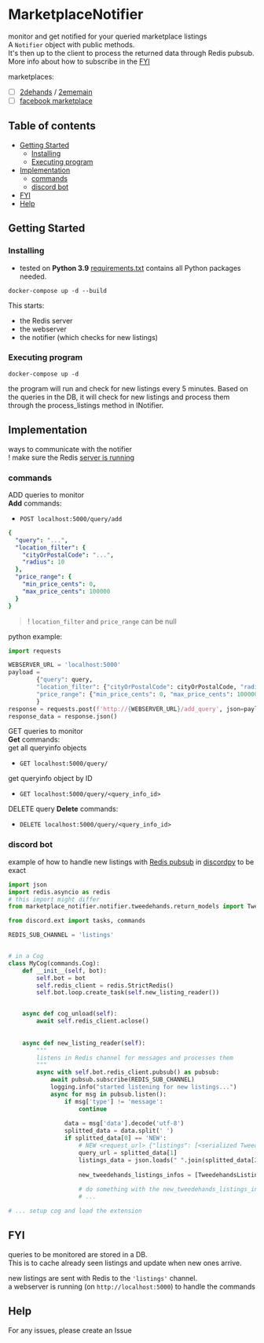 # MarketplaceNotifier

monitor and get notified for your queried marketplace listings  
A `Notifier` object with public methods.  
It's then up to the client to process the returned data through Redis pubsub.  
More info about how to subscribe in the [FYI](#fyi)

marketplaces:

- [ ] [2dehands](https://www.2dehands.be) / [2ememain](https://www.2ememain.be)
- [ ] [facebook marketplace](https://www.facebook.com/marketplace)

## Table of contents

* [Getting Started](#getting-started)
    + [Installing](#installing)
    + [Executing program](#executing-program)
* [Implementation](#implementation)
    * [commands](#commands)
    * [discord bot](#discord-bot)
* [FYI](#fyi)
* [Help](#help)


## Getting Started

### Installing

* tested on **Python 3.9**
  [requirements.txt](requirements.txt) contains all Python packages needed.

```shell
docker-compose up -d --build
```

This starts:
- the Redis server
- the webserver
- the notifier (which checks for new listings)

### Executing program
```shell
docker-compose up -d
```

the program will run and check for new listings every 5 minutes.
Based on the queries in the DB, it will check for new listings and process them through the process_listings method in
INotifier.

## Implementation

ways to communicate with the notifier  
! make sure the Redis [server is running](#executing-program)

### commands

ADD queries to monitor  
**Add** commands:
- `POST localhost:5000/query/add`
```yaml
{
  "query": "...",
  "location_filter": {
    "cityOrPostalCode": "...",
    "radius": 10
  },
  "price_range": {
    "min_price_cents": 0,
    "max_price_cents": 100000
  }
}
```
> ! `location_filter` and `price_range` can be null

python example:
```python
import requests

WEBSERVER_URL = 'localhost:5000'
payload = 
        {"query": query, 
        "location_filter": {"cityOrPostalCode": cityOrPostalCode, "radius": radius},
        "price_range": {"min_price_cents": 0, "max_price_cents": 100000}
        }
response = requests.post(f'http://{WEBSERVER_URL}/add_query', json=payload)
response_data = response.json()
```

GET queries to monitor  
**Get** commands:  
get all queryinfo objects
- `GET localhost:5000/query/`

get queryinfo object by ID
- `GET localhost:5000/query/<query_info_id>`

DELETE query
**Delete** commands:
- `DELETE localhost:5000/query/<query_info_id>`

### discord bot
example of how to handle new listings with [Redis pubsub](https://redis-py.readthedocs.io/en/stable/advanced_features.html#publish-subscribe)
in [discordpy](https://discordpy.readthedocs.io/en/stable/) to be exact

```python
import json
import redis.asyncio as redis
# this import might differ
from marketplace_notifier.notifier.tweedehands.return_models import TweedehandsListingInfo

from discord.ext import tasks, commands

REDIS_SUB_CHANNEL = 'listings'


# in a Cog
class MyCog(commands.Cog):
    def __init__(self, bot):
        self.bot = bot
        self.redis_client = redis.StrictRedis()
        self.bot.loop.create_task(self.new_listing_reader())


    async def cog_unload(self):
        await self.redis_client.aclose()
    
    
    async def new_listing_reader(self):
        """
        listens in Redis channel for messages and processes them
        """
        async with self.bot.redis_client.pubsub() as pubsub:
            await pubsub.subscribe(REDIS_SUB_CHANNEL)
            logging.info("started listening for new listings...")
            async for msg in pubsub.listen():
                if msg['type'] != 'message':
                    continue
    
                data = msg['data'].decode('utf-8')
                splitted_data = data.split(' ')
                if splitted_data[0] == 'NEW':
                    # NEW <request_url> {"listings": [<serialized TweedehandsListingInfo objects>]}
                    query_url = splitted_data[1]
                    listings_data = json.loads(" ".join(splitted_data[2:]))
                    
                    new_tweedehands_listings_infos = [TweedehandsListingInfo(**l) for l in listings_data['listings']]]
    
                    # do something with the new_tweedehands_listings_infos
                    # ...

# ... setup cog and load the extension
```

## FYI

queries to be monitored are stored in a DB.  
This is to cache already seen listings and update when new ones arrive.

new listings are sent with Redis to the `'listings'` channel.  
a webserver is running (on `http://localhost:5000`) to handle the commands

## Help

For any issues, please create an Issue

